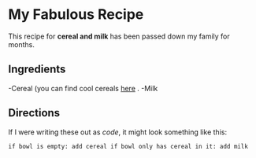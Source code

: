 # My Fabulous Recipe

This recipe for **cereal and milk** has been passed down my family for months.

## Ingredients

  -Cereal (you can find cool cereals [here](www.example.com/coolcereals) .
  -Milk

## Directions

If I were writing these out as _code_, it might look something like this:

`if bowl is empty:
  add cereal
 if bowl only has cereal in it:
  add milk`

